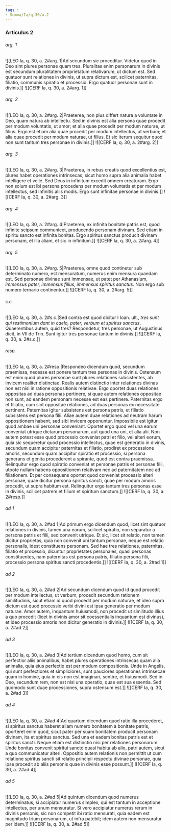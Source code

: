```yaml
---
tags : 
- Summa/Ia/q.30/a.2
---
```


### Articulus 2

###### arg. 1
![[LEO Ia, q. 30, a. 2#arg. 1|Ad secundum sic proceditur. Videtur quod in Deo sint plures personae quam tres. Pluralitas enim personarum in divinis est secundum pluralitatem proprietatum relativarum, ut dictum est. Sed quatuor sunt relationes in divinis, ut supra dictum est, scilicet paternitas, filiatio, communis spiratio et processio. Ergo quatuor personae sunt in divinis.]]
![[CERF Ia, q. 30, a. 2#arg. 1]]

###### arg. 2
![[LEO Ia, q. 30, a. 2#arg. 2|Praeterea, non plus differt natura a voluntate in Deo, quam natura ab intellectu. Sed in divinis est alia persona quae procedit per modum voluntatis, ut amor; et alia quae procedit per modum naturae, ut filius. Ergo est etiam alia quae procedit per modum intellectus, ut verbum; et alia quae procedit per modum naturae, ut filius. Et sic iterum sequitur quod non sunt tantum tres personae in divinis.]]
![[CERF Ia, q. 30, a. 2#arg. 2]]

###### arg. 3
![[LEO Ia, q. 30, a. 2#arg. 3|Praeterea, in rebus creatis quod excellentius est, plures habet operationes intrinsecas, sicut homo supra alia animalia habet intelligere et velle. Sed Deus in infinitum excedit omnem creaturam. Ergo non solum est ibi persona procedens per modum voluntatis et per modum intellectus, sed infinitis aliis modis. Ergo sunt infinitae personae in divinis.]]
![[CERF Ia, q. 30, a. 2#arg. 3]]

###### arg. 4
![[LEO Ia, q. 30, a. 2#arg. 4|Praeterea, ex infinita bonitate patris est, quod infinite seipsum communicet, producendo personam divinam. Sed etiam in spiritu sancto est infinita bonitas. Ergo spiritus sanctus producit divinam personam, et illa aliam, et sic in infinitum.]]
![[CERF Ia, q. 30, a. 2#arg. 4]]

###### arg. 5
![[LEO Ia, q. 30, a. 2#arg. 5|Praeterea, omne quod continetur sub determinato numero, est mensuratum, numerus enim mensura quaedam est. Sed personae divinae sunt immensae, ut patet per Athanasium, *immensus pater, immensus filius, immensus spiritus sanctus*. Non ergo sub numero ternario continentur.]]
![[CERF Ia, q. 30, a. 2#arg. 5]]

###### s.c.
![[LEO Ia, q. 30, a. 2#s.c.|Sed contra est quod dicitur I Ioan. ult., *tres sunt qui testimonium dant in caelo, pater, verbum et spiritus sanctus*. Quaerentibus autem, quid tres? Respondetur, tres personae, ut Augustinus dicit, in VII de Trin. Sunt igitur tres personae tantum in divinis.]]
![[CERF Ia, q. 30, a. 2#s.c.]]

###### resp.
![[LEO Ia, q. 30, a. 2#resp.|Respondeo dicendum quod, secundum praemissa, necesse est ponere tantum tres personas in divinis. Ostensum est enim quod plures personae sunt plures relationes subsistentes, ab invicem realiter distinctae. Realis autem distinctio inter relationes divinas non est nisi in ratione oppositionis relativae. Ergo oportet duas relationes oppositas ad duas personas pertinere, si quae autem relationes oppositae non sunt, ad eandem personam necesse est eas pertinere. Paternitas ergo et filiatio, cum sint oppositae relationes, ad duas personas ex necessitate pertinent. Paternitas igitur subsistens est persona patris, et filiatio subsistens est persona filii. Aliae autem duae relationes ad neutram harum oppositionem habent, sed sibi invicem opponuntur. Impossibile est igitur quod ambae uni personae conveniant. Oportet ergo quod vel una earum conveniat utrique dictarum personarum, aut quod una uni, et alia alii. Non autem potest esse quod processio conveniat patri et filio, vel alteri eorum, quia sic sequeretur quod processio intellectus, quae est generatio in divinis, secundum quam accipitur paternitas et filiatio, prodiret ex processione amoris, secundum quam accipitur spiratio et processio, si persona generans et genita procederent a spirante, quod est contra praemissa. Relinquitur ergo quod spiratio conveniat et personae patris et personae filii, utpote nullam habens oppositionem relativam nec ad paternitatem nec ad filiationem. Et per consequens oportet quod conveniat processio alteri personae, quae dicitur persona spiritus sancti, quae per modum amoris procedit, ut supra habitum est. Relinquitur ergo tantum tres personas esse in divinis, scilicet patrem et filium et spiritum sanctum.]]
![[CERF Ia, q. 30, a. 2#resp.]]

###### ad 1
![[LEO Ia, q. 30, a. 2#ad 1|Ad primum ergo dicendum quod, licet sint quatuor relationes in divinis, tamen una earum, scilicet spiratio, non separatur a persona patris et filii, sed convenit utrique. Et sic, licet sit relatio, non tamen dicitur proprietas, quia non convenit uni tantum personae, neque est relatio personalis, idest constituens personam. Sed hae tres relationes, paternitas, filiatio et processio, dicuntur proprietates personales, quasi personas constituentes, nam paternitas est persona patris, filiatio persona filii, processio persona spiritus sancti procedentis.]]
![[CERF Ia, q. 30, a. 2#ad 1]]

###### ad 2
![[LEO Ia, q. 30, a. 2#ad 2|Ad secundum dicendum quod id quod procedit per modum intellectus, ut verbum, procedit secundum rationem similitudinis, sicut etiam id quod procedit per modum naturae, et ideo supra dictum est quod processio verbi divini est ipsa generatio per modum naturae. Amor autem, inquantum huiusmodi, non procedit ut similitudo illius a quo procedit (licet in divinis amor sit coessentialis inquantum est divinus), et ideo processio amoris non dicitur generatio in divinis.]]
![[CERF Ia, q. 30, a. 2#ad 2]]

###### ad 3
![[LEO Ia, q. 30, a. 2#ad 3|Ad tertium dicendum quod homo, cum sit perfectior aliis animalibus, habet plures operationes intrinsecas quam alia animalia, quia eius perfectio est per modum compositionis. Unde in Angelis, qui sunt perfectiores et simpliciores, sunt pauciores operationes intrinsecae quam in homine, quia in eis non est imaginari, sentire, et huiusmodi. Sed in Deo, secundum rem, non est nisi una operatio, quae est sua essentia. Sed quomodo sunt duae processiones, supra ostensum est.]]
![[CERF Ia, q. 30, a. 2#ad 3]]

###### ad 4
![[LEO Ia, q. 30, a. 2#ad 4|Ad quartum dicendum quod ratio illa procederet, si spiritus sanctus haberet aliam numero bonitatem a bonitate patris, oporteret enim quod, sicut pater per suam bonitatem producit personam divinam, ita et spiritus sanctus. Sed una et eadem bonitas patris est et spiritus sancti. Neque etiam est distinctio nisi per relationes personarum. Unde bonitas convenit spiritui sancto quasi habita ab alio, patri autem, sicut a quo communicatur alteri. Oppositio autem relationis non permittit ut cum relatione spiritus sancti sit relatio principii respectu divinae personae, quia ipse procedit ab aliis personis quae in divinis esse possunt.]]
![[CERF Ia, q. 30, a. 2#ad 4]]

###### ad 5
![[LEO Ia, q. 30, a. 2#ad 5|Ad quintum dicendum quod numerus determinatus, si accipiatur numerus simplex, qui est tantum in acceptione intellectus, per unum mensuratur. Si vero accipiatur numerus rerum in divinis personis, sic non competit ibi ratio mensurati, quia eadem est magnitudo trium personarum, ut infra patebit; idem autem non mensuratur per idem.]]
![[CERF Ia, q. 30, a. 2#ad 5]]


